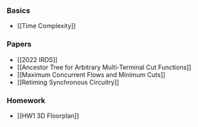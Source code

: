 ### Basics

* [[Time Complexity]]

### Papers

* [[2022 IRDS]]
* [[Ancestor Tree for Arbitrary Multi-Terminal Cut Functions]]
* [[Maximum Concurrent Flows and Minimum Cuts]]
* [[Retiming Synchronous Circuitry]]

### Homework

* [[HW1 3D Floorplan]]